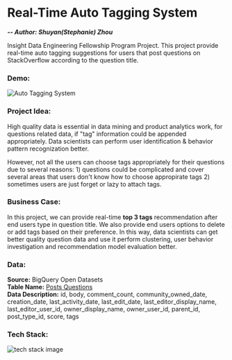# Real-Time Auto Tagging System 

**_-- Author: Shuyan(Stephanie) Zhou_**

Insight Data Engineering Fellowship Program Project.
This project provide real-time auto tagging suggestions for users that post questions on StackOverflow according to the question title.

### Demo:
![Auto Tagging System](https://raw.githubusercontent.com/watermelonsz/SwifTag/master/Presentation/new_demo.gif)


### Project Idea:
  High quality data is essential in data mining and product analytics work, for questions related data, if "tag" information could be appended appropriately. Data scientists can perform user identification & behavior pattern recognization better. 
  
  However, not all the users can choose tags appropriately for their questions due to several reasons: 1) questions could be complicated and cover several areas that users don't know how to choose appropirate tags   2) sometimes users are just forget or lazy to attach tags. 
  
 ### Business Case: 
 In this project, we can provide real-time __top 3 tags__ recommendation after end users type in question title. We also provide end users options to delete or add tags based on their preference. In this way, data scientists can get better quality question data and use it perform clustering, user behavior investigation and recommendation model evaluation better.
 
 ### Data:
 __Source:__ BigQuery Open Datasets\
 __Table Name:__ [Posts Questions](https://bigquery.cloud.google.com/table/bigquery-public-data:stackoverflow.posts_questions)\
 __Data Description:__  id, body, comment_count, community_owned_date, creation_date, last_activity_date, last_edit_date, last_editor_display_name, last_editor_user_id, owner_display_name, owner_user_id, parent_id, post_type_id, score, tags
 
### Tech Stack:

![tech stack image](https://raw.githubusercontent.com/watermelonsz/AutoTagging/test/Presentation/tech_stack.png)

  
